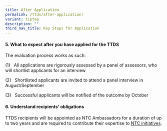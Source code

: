 ```yaml
---
title: After Application
permalink: /ttds/after-application/
variant: tiptap
description: ""
third_nav_title: Key Steps for Application
---
```

<h4><strong>5. What to expect after you have applied for the TTDS</strong></h4>
<p>The evaluation process works as such:</p>
<p>(1)&nbsp;&nbsp; All applications are rigorously assessed by a panel of
assessors, who will shortlist applicants for an interview</p>
<p>(2)&nbsp;&nbsp; Shortlisted applicants are invited to attend a panel interview
in August/September</p>
<p>(3)&nbsp;&nbsp; Successful applicants will be notified of the outcome
by October</p>
<h4><strong>6. Understand recipients’ obligations</strong></h4>
<p>TTDS recipients will be appointed as NTC Ambassadors for a duration of
up to two years and are required to contribute their expertise to <a href="https://www.mddi.gov.sg/what-we-do/public-comms-and-engagement/translation" rel="noopener nofollow" target="_blank">NTC initiatives</a>.</p>